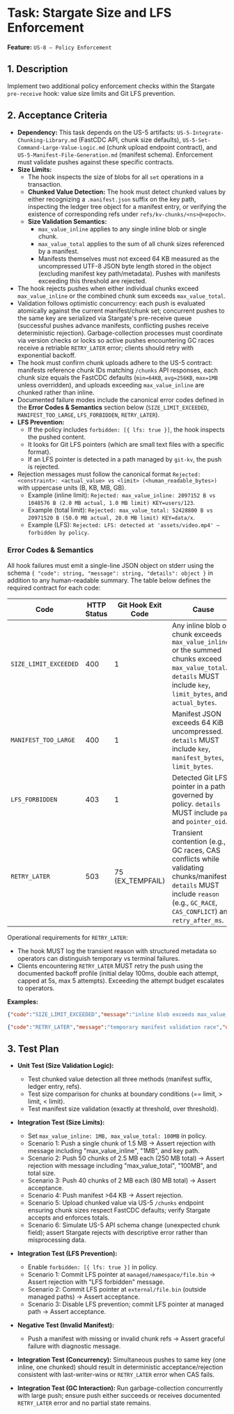 # Task: Stargate Size and LFS Enforcement

**Feature:** `US-8 — Policy Enforcement`

## 1. Description

Implement two additional policy enforcement checks within the Stargate `pre-receive` hook: value size limits and Git LFS prevention.

## 2. Acceptance Criteria

- **Dependency:** This task depends on the US-5 artifacts: `US-5-Integrate-Chunking-Library.md` (FastCDC API, chunk size defaults), `US-5-Set-Command-Large-Value-Logic.md` (chunk upload endpoint contract), and `US-5-Manifest-File-Generation.md` (manifest schema). Enforcement must validate pushes against these specific contracts.
- **Size Limits:**
  - The hook inspects the size of blobs for all `set` operations in a transaction.
  - **Chunked Value Detection:** The hook must detect chunked values by either recognizing a `.manifest.json` suffix on the key path, inspecting the ledger tree object for a manifest entry, or verifying the existence of corresponding refs under `refs/kv-chunks/<ns>@<epoch>`.
  - **Size Validation Semantics:**
    - `max_value_inline` applies to any single inline blob or single chunk.
    - `max_value_total` applies to the sum of all chunk sizes referenced by a manifest.
    - Manifests themselves must not exceed 64 KB measured as the uncompressed UTF-8 JSON byte length stored in the object (excluding manifest key path/metadata). Pushes with manifests exceeding this threshold are rejected.
- The hook rejects pushes when either individual chunks exceed `max_value_inline` or the combined chunk sum exceeds `max_value_total`.
- Validation follows optimistic concurrency: each push is evaluated atomically against the current manifest/chunk set; concurrent pushes to the same key are serialized via Stargate's pre-receive queue (successful pushes advance manifests, conflicting pushes receive deterministic rejection). Garbage-collection processes must coordinate via version checks or locks so active pushes encountering GC races receive a retriable `RETRY_LATER` error; clients should retry with exponential backoff.
- The hook must confirm chunk uploads adhere to the US-5 contract: manifests reference chunk IDs matching `/chunks` API responses, each chunk size equals the FastCDC defaults (`min=64KB`, `avg=256KB`, `max=1MB` unless overridden), and uploads exceeding `max_value_inline` are chunked rather than inline.
- Documented failure modes include the canonical error codes defined in the **Error Codes & Semantics** section below (`SIZE_LIMIT_EXCEEDED`, `MANIFEST_TOO_LARGE`, `LFS_FORBIDDEN`, `RETRY_LATER`).
- **LFS Prevention:**
  - If the policy includes `forbidden: [{ lfs: true }]`, the hook inspects the pushed content.
  - It looks for Git LFS pointers (which are small text files with a specific format).
  - If an LFS pointer is detected in a path managed by `git-kv`, the push is rejected.
- Rejection messages must follow the canonical format `Rejected: <constraint>: <actual_value> vs <limit> (<human_readable_bytes>)` with uppercase units (B, KB, MB, GB).
  - Example (inline limit): `Rejected: max_value_inline: 2097152 B vs 1048576 B (2.0 MB actual, 1.0 MB limit) KEY=users/123`.
  - Example (total limit): `Rejected: max_value_total: 52428800 B vs 20971520 B (50.0 MB actual, 20.0 MB limit) KEY=data/x`.
  - Example (LFS): `Rejected: LFS: detected at 'assets/video.mp4' — forbidden by policy`.

### Error Codes & Semantics

All hook failures must emit a single-line JSON object on stderr using the schema `{ "code": string, "message": string, "details": object }` in addition to any human-readable summary. The table below defines the required contract for each code:

| Code | HTTP Status | Git Hook Exit Code | Cause | Client Action |
| --- | --- | --- | --- | --- |
| `SIZE_LIMIT_EXCEEDED` | 400 | 1 | Any inline blob or chunk exceeds `max_value_inline` or the summed chunks exceed `max_value_total`. `details` MUST include `key`, `limit_bytes`, and `actual_bytes`. | Reduce payload size or chunk appropriately before retrying. |
| `MANIFEST_TOO_LARGE` | 400 | 1 | Manifest JSON exceeds 64 KiB uncompressed. `details` MUST include `key`, `manifest_bytes`, `limit_bytes`. | Regenerate manifest within limits and retry. |
| `LFS_FORBIDDEN` | 403 | 1 | Detected Git LFS pointer in a path governed by policy. `details` MUST include `path` and `pointer_oid`. | Remove LFS pointer or disable policy before retrying (terminal). |
| `RETRY_LATER` | 503 | 75 (EX_TEMPFAIL) | Transient contention (e.g., GC races, CAS conflicts while validating chunks/manifests). `details` MUST include `reason` (e.g., `GC_RACE`, `CAS_CONFLICT`) and `retry_after_ms`. | Retry with exponential backoff (base 100ms, multiplier 2, cap 5s) up to 5 attempts. |

Operational requirements for `RETRY_LATER`:

- The hook MUST log the transient reason with structured metadata so operators can distinguish temporary vs terminal failures.
- Clients encountering `RETRY_LATER` MUST retry the push using the documented backoff profile (initial delay 100ms, double each attempt, capped at 5s, max 5 attempts). Exceeding the attempt budget escalates to operators.

**Examples:**

```json
{"code":"SIZE_LIMIT_EXCEEDED","message":"inline blob exceeds max_value_inline","details":{"key":"users/123","limit_bytes":1048576,"actual_bytes":2097152}}
```

```json
{"code":"RETRY_LATER","message":"temporary manifest validation race","details":{"reason":"GC_RACE","retry_after_ms":500}}
```

## 3. Test Plan

- **Unit Test (Size Validation Logic):**
  - Test chunked value detection all three methods (manifest suffix, ledger entry, refs).
  - Test size comparison for chunks at boundary conditions (== limit, > limit, < limit).
  - Test manifest size validation (exactly at threshold, over threshold).

- **Integration Test (Size Limits):**
  - Set `max_value_inline: 1MB, max_value_total: 100MB` in policy.
  - Scenario 1: Push a single chunk of 1.5 MB → Assert rejection with message including "max_value_inline", "1MB", and key path.
  - Scenario 2: Push 50 chunks of 2.5 MB each (250 MB total) → Assert rejection with message including "max_value_total", "100MB", and total size.
  - Scenario 3: Push 40 chunks of 2 MB each (80 MB total) → Assert acceptance.
  - Scenario 4: Push manifest >64 KB → Assert rejection.
  - Scenario 5: Upload chunked value via US-5 `/chunks` endpoint ensuring chunk sizes respect FastCDC defaults; verify Stargate accepts and enforces totals.
  - Scenario 6: Simulate US-5 API schema change (unexpected chunk field); assert Stargate rejects with descriptive error rather than misprocessing data.

- **Integration Test (LFS Prevention):**
  - Enable `forbidden: [{ lfs: true }]` in policy.
  - Scenario 1: Commit LFS pointer at `managed/namespace/file.bin` → Assert rejection with "LFS forbidden" message.
  - Scenario 2: Commit LFS pointer at `external/file.bin` (outside managed paths) → Assert acceptance.
  - Scenario 3: Disable LFS prevention; commit LFS pointer at managed path → Assert acceptance.

- **Negative Test (Invalid Manifest):**
  - Push a manifest with missing or invalid chunk refs → Assert graceful failure with diagnostic message.
- **Integration Test (Concurrency):** Simultaneous pushes to same key (one inline, one chunked) should result in deterministic acceptance/rejection consistent with last-writer-wins or `RETRY_LATER` error when CAS fails.
- **Integration Test (GC Interaction):** Run garbage-collection concurrently with large push; ensure push either succeeds or receives documented `RETRY_LATER` error and no partial state remains.
